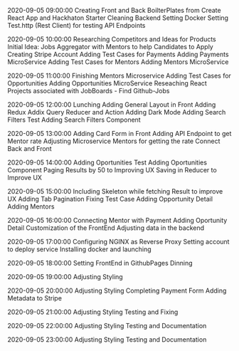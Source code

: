 2020-09-05 09:00:00 
Creating Front and Back BoilterPlates from Create React App and Hackhaton Starter
Cleaning Backend
Setting Docker
Setting Test.http (Rest Client) for testing API Endpoints

2020-09-05 10:00:00 
Researching Competitors and Ideas for Products
Initial Idea: Jobs Aggregator with Mentors to help Candidates to Apply
Creating Stripe Account
Adding Test Cases for Payments
Adding Payments MicroService
Adding Test Cases for Mentors
Adding Mentors MicroService

2020-09-05 11:00:00 
Finishing Mentors Microservice
Adding Test Cases for Opportunities
Adding Opportunities MicroService
Reseaching React Projects associated with JobBoards - Find Github-Jobs

2020-09-05 12:00:00 
Lunching
Adding General Layout in Front
Adding Redux
Addix Query Reducer and Action
Adding Dark Mode
Adding Search Filters Test
Adding Search Filters Component

2020-09-05 13:00:00 
Adding Card Form in Front
Adding API Endpoint to get Mentor rate
Adjusting Microservice Mentors for getting the rate
Connect Back and Front

2020-09-05 14:00:00 
Adding Oportunities Test
Adding Oportunities Component
Paging Results by 50 to Improving UX
Saving in Reducer to Improve UX


2020-09-05 15:00:00 
Including Skeleton while fetching Result to improve UX
Adding Tab Pagination
Fixing Test Case
Adding Opportunity Detail
Adding Mentors


2020-09-05 16:00:00 
Connecting Mentor with Payment
Adding Oportunity Detail
Customization of the FrontEnd
Adjusting data in the backend


2020-09-05 17:00:00 
Configuring NGINX as Reverse Proxy
Setting account to deploy service
Installing docker and launching


2020-09-05 18:00:00 
Setting FrontEnd in GithubPages
Dinning

2020-09-05 19:00:00 
Adjusting Styling

2020-09-05 20:00:00 
Adjusting Styling
Completing Payment Form
Adding Metadata to Stripe

2020-09-05 21:00:00 
Adjusting Styling
Testing and Fixing

2020-09-05 22:00:00 
Adjusting Styling
Testing and Documentation

2020-09-05 23:00:00 
Adjusting Styling
Testing and Documentation